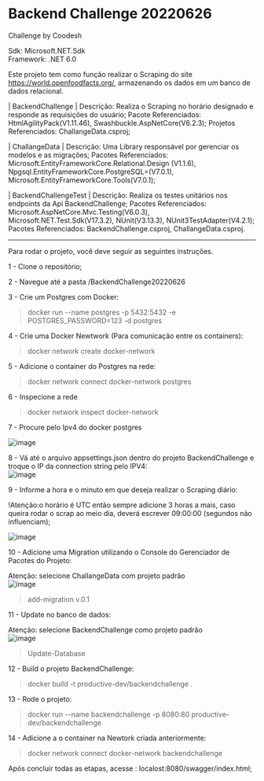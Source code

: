 # Backend Challenge 20220626
Challenge by Coodesh

Sdk: Microsoft.NET.Sdk                                                                                                                                                 
Framework: .NET 6.0

Este projeto tem como função realizar o Scraping do site https://world.openfoodfacts.org/, armazenando os dados em um banco de dados relacional.


| BackendChallenge | 
Descrição: Realiza o Scraping no horário designado e responde as requisições do usuário;
Pacote Referenciados: HtmlAgilityPack(V1.11.46), Swashbuckle.AspNetCore(V6.2.3);
Projetos Referenciados: ChallangeData.csproj;

| ChallangeData |
Descrição: Uma Library responsável por gerenciar os modelos e as migrações;
Pacotes Referenciados: Microsoft.EntityFrameworkCore.Relational.Design (V1.1.6), Npgsql.EntityFrameworkCore.PostgreSQL=(V7.0.1),
Microsoft.EntityFrameworkCore.Tools(V7.0.1);

| BackendChallengeTest |
Descrição: Realiza os testes unitários nos endpoints da Api BackendChallenge;
Pacotes Referenciados: Microsoft.AspNetCore.Mvc.Testing(V6.0.3), Microsoft.NET.Test.Sdk(V17.3.2), NUnit(V3.13.3), NUnit3TestAdapter(V4.2.1);
Pacotes Referenciados: BackendChallenge.csproj, ChallangeData.csproj.

-----------------------------------------------------------------------------------------------------------------------------------------------------------------------
Para rodar o projeto, você deve seguir as seguintes instruções.

1 - Clone o repositório;

2 - Navegue até a pasta  /BackendChallenge20220626

3 - Crie um Postgres com Docker:
> docker run --name postgres -p 5432:5432 -e POSTGRES_PASSWORD=123 -d postgres

4 - Crie uma Docker Newtwork (Para comunicação entre os containers):
> docker network create docker-network

5 - Adicione o container do Postgres na rede:
> docker network connect docker-network postgres

6 - Inspecione a rede
> docker network inspect docker-network

7 - Procure pelo Ipv4 do docker postgres                                                                                                                               
                                                                                                                                                          
![image](https://user-images.githubusercontent.com/90391201/210358491-2fed7192-ec10-4323-a545-c75c38871b30.png)

8 - Vá até o arquivo appsettings.json dentro do projeto BackendChallenge e troque o IP da connection string pelo IPV4:                                                                                                                                                                                                               
![image](https://user-images.githubusercontent.com/90391201/210363201-a8d35ffa-d178-4abe-b267-0b14fe832156.png)

9 - Informe a hora e o minuto em que deseja realizar o Scraping diário:   

!Atenção:o horário é UTC então sempre adicione 3 horas a mais, caso queira rodar o scrap ao meio dia, deverá escrever 09:00:00 (segundos não influenciam);           
                                                                                                                                                              
![image](https://user-images.githubusercontent.com/90391201/210363293-2d68adb1-1ee7-4936-b958-ba60c9b656c3.png)

10 - Adicione uma Migration utilizando o Console do Gerenciador de Pacotes do Projeto:

Atenção: selecione ChallangeData com projeto padrão                                                                                                                   
                                                                                                                                                                 ![image](https://user-images.githubusercontent.com/90391201/210361264-e4158f92-dcdc-46a1-a108-f0f287c7e6a1.png)
> add-migration v.0.1

11 - Update no banco de dados:

Atenção: selecione BackendChallenge como projeto padrão                                                                                                                                                                                                                                                    
![image](https://user-images.githubusercontent.com/90391201/210361747-21c6453c-2b29-49d1-b6b5-7f42a9b79862.png)
> Update-Database

12 - Build o projeto BackendChallenge:
> docker build -t productive-dev/backendchallenge .

13 - Rode o projeto:
> docker run --name backendchallenge -p 8080:80  productive-dev/backendchallenge

14 - Adicione a o container na Newtork criada anteriormente:
> docker network connect docker-network backendchallenge

Após concluir todas as etapas, acesse : localost:8080/swagger/index.html;








